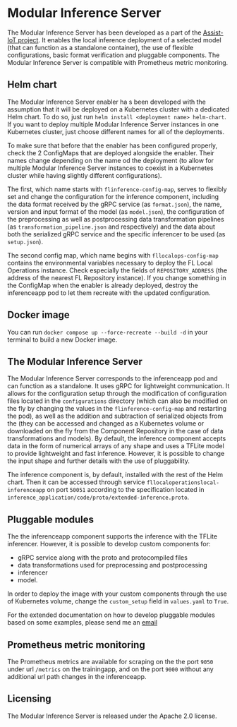 # Modular Inference Server

The Modular Inference Server has been developed as a part of the [Assist-IoT project](https://assist-iot.eu/). It enables the local inference deployment of a selected model (that can function as a standalone container), the use of flexible configurations, basic format verification and pluggable components. The Modular Inference Server is compatible with Prometheus metric monitoring. 

## Helm chart

The Modular Inference Server enabler ha        s been developed with the assumption that it will be deployed on a Kubernetes cluster with a dedicated Helm chart. To do so, just run `helm install <deployment name> helm-chart`. If you want to deploy multiple Modular Inference Server instances in one Kubernetes cluster, just choose different names for all of the deployments.

To make sure that before that the enabler has been configured properly, check the 2 ConfigMaps that are deployed alongside the enabler. Their names change depending on the name od the deployment (to allow for multiple Modular Inference Server instances to coexist in a Kubernetes cluster while having slightly different configurations). 

The first, which name starts with `flinference-config-map`, serves to flexibly set and change the configuration for the inference component, including the data format received by the gRPC service (as `format.json`), the name, version and input format of the model (as `model.json`), the configuration of the preprocessing as well as postprocessing data transformation pipelines (as `transformation_pipeline.json` and respectively) and the data about both the serialized gRPC service and the specific inferencer to be used (as `setup.json`).

The second config map, which name begins with `fllocalops-config-map` contains the environmental variables necessary to deploy the FL Local Operations instance. Check especially the fields of `REPOSITORY_ADDRESS` (the address of the nearest FL Repository instance). If you change something in the ConfigMap when the enabler is already deployed, destroy the inferenceapp pod to let them recreate with the updated configuration.

## Docker image

You can run `docker compose up --force-recreate --build -d` in your terminal to build a new Docker image.  

## The Modular Inference Server

The Modular Inference Server corresponds to the inferenceapp pod and can function as a standalone. It uses gRPC for lightweight communication. It allows for the configuration setup through the modification of configuration files located in the `configurations` directory (which can also be modified on the fly by changing the values in the `flinference-config-map` and restarting the pod), as well as the addition and subtraction of serialized objects from the (they can be accessed and changed as a Kubernetes volume or downloaded on the fly from the Component Repository in the case of data transformations and models). By default, the inference component accepts data in the form of numerical arrays of any shape and uses a TFLite model to provide lightweight and fast inference. However, it is possible to change the input shape and further details with the use of pluggability.

The inference component is, by default, installed with the rest of the Helm chart. Then it can be accessed through service `fllocaloperationslocal-inferenceapp` on port `50051` according to the specification located in `inference_application/code/proto/extended-inference.proto`.


## Pluggable modules

The the inferenceapp component supports the inference with the TFLite inferencer. However, it is possible to develop custom components for:
  - gRPC service along with the proto and protocompiled files
  - data transformations used for preprocessing and postprocessing
  - inferencer
  - model. 

In order to deploy the image with your custom components through the use of Kubernetes volume, change the `custom_setup` field in `values.yaml` to `True`.

For the extended documentation on how to develop pluggable modules based on some examples, please send me an [email](mailto:karolina.bogacka.dokt@pw.edu.pl)

## Prometheus metric monitoring

The Prometheus metrics are available for scraping on the the port `9050` under url `/metrics` on the trainingapp, and on the port `9000` without any additional url path changes in the inferenceapp.


## Licensing

The Modular Inference Server is released under the Apache 2.0 license. 
